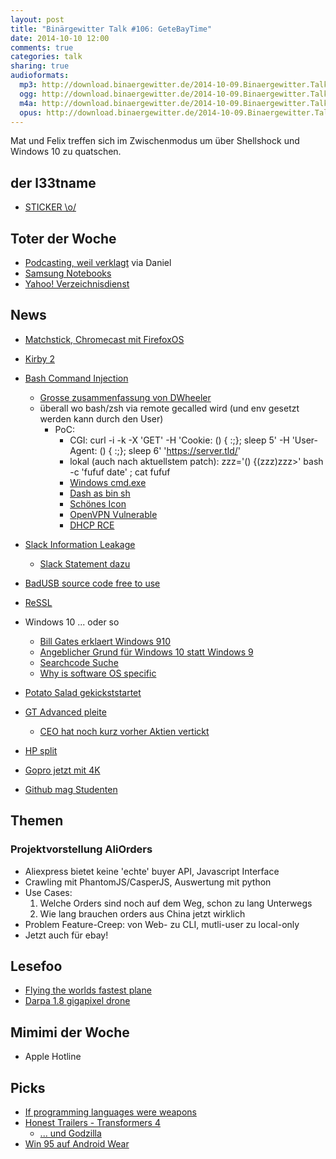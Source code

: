 ```yaml
---
layout: post
title: "Binärgewitter Talk #106: GeteBayTime"
date: 2014-10-10 12:00
comments: true
categories: talk
sharing: true
audioformats:
  mp3: http://download.binaergewitter.de/2014-10-09.Binaergewitter.Talk.106.mp3
  ogg: http://download.binaergewitter.de/2014-10-09.Binaergewitter.Talk.106.ogg
  m4a: http://download.binaergewitter.de/2014-10-09.Binaergewitter.Talk.106.m4a
  opus: http://download.binaergewitter.de/2014-10-09.Binaergewitter.Talk.106.opus
---
```

Mat und Felix treffen sich im Zwischenmodus um über Shellshock und Windows 10 zu quatschen.

## der l33tname
- [STICKER \o/](http://l33tsource.com/blog/2014/10/09/Binaergewitter-Sticker/)

## Toter der Woche
- [Podcasting, weil verklagt](http://arstechnica.com/tech-policy/2014/09/jury-finds-cbs-infringes-podcasting-patent-awards-1-3-million/) via Daniel
- [Samsung Notebooks](http://www.heise.de/newsticker/meldung/Samsung-verkauft-in-Europa-keine-Notebooks-mehr-2402460.html)
- [Yahoo! Verzeichnisdienst](http://www.heise.de/newsticker/meldung/Yahoo-kuendigt-Ende-seines-Verzeichnisdienstes-an-2404728.html)


## News

- [Matchstick, Chromecast mit FirefoxOS](https://www.kickstarter.com/projects/matchstick/matchstick-the-streaming-stick-built-on-firefox-os)
- [Kirby 2](http://getkirby.com/blog/kirby-2)
- [Bash Command Injection](http://arstechnica.com/security/2014/09/bug-in-bash-shell-creates-big-security-hole-on-anything-with-nix-in-it/)
  * [Grosse zusammenfassung von DWheeler](http://www.dwheeler.com/essays/shellshock.html)
  * überall wo bash/zsh via remote gecalled wird (und env gesetzt werden kann durch den User)
    - PoC:
      * CGI: curl -i -k -X 'GET' -H 'Cookie: () { :;}; sleep 5' -H 'User-Agent: () { :;}; sleep 6' 'https://server.tld/'
      * lokal (auch nach aktuellstem patch): zzz='() {(zzz)zzz>\' bash -c 'fufuf date'    ; cat fufuf
      * [Windows cmd.exe](https://twitter.com/FioraAeterna/status/517791046835920897)
      * [Dash as bin sh](https://wiki.ubuntu.com/DashAsBinSh)
      * [Schönes Icon](http://fedoramagazine.org/wp-content/uploads/2014/09/shellshock.png)
      * [OpenVPN Vulnerable](http://www.dwheeler.com/essays/shellshock.html)
      * [DHCP RCE](https://www.trustedsec.com/september-2014/shellshock-dhcp-rce-proof-concept/)

- [Slack Information Leakage](http://webcache.googleusercontent.com/search?q=cache:7u-bEJPVOAkJ:www.tanay.co.in/blog/wanna-know-what-product-your-competitor-working-try-slack.html+&cd=1&hl=de&ct=clnk&gl=de&client=firefox-a)
  * [Slack Statement dazu](http://slackhq.com/post/99505995605/slackandsignin)

- [BadUSB source code free to use](https://github.com/adamcaudill/Psychson)
- [ReSSL](http://www.heise.de/security/meldung/ReSSL-Der-naechste-Schritt-weg-von-OpenSSL-2408561.html)

- Windows 10 ... oder so
  * [Bill Gates erklaert Windows 910](lh5.googleusercontent.com/-ULOXGAt9zJc/VC6ipZd0c9I/AAAAAAAADX0/HOQVBahYMFc/w460-h396-no/win9.jpg)
  * [Angeblicher Grund für Windows 10 statt Windows 9](https://i.imgur.com/p7eQQK3.png)
  * [Searchcode Suche](https://searchcode.com/?q=if%28version%2Cstartswith%28%22windows+9%22%29)
  * [Why is software OS specific](http://arstechnica.com/information-technology/2014/10/why-is-software-os-specific/)

- [Potato Salad gekickststartet](http://kotaku.com/the-potato-salad-kickstarter-festival-actually-happened-1640680938)

- [GT Advanced pleite](http://arstechnica.com/apple/2014/10/apples-sapphire-manufacturing-partner-files-for-bankruptcy/)
  * [CEO hat noch kurz vorher Aktien vertickt](http://arstechnica.com/apple/2014/10/sapphire-company-ceo-sold-160000-in-stock-days-before-iphone-6-reveal/)

- [HP split](http://arstechnica.com/information-technology/2014/10/the-hp-split-does-half-a-dinosaur-move-twice-as-fast/)
- [Gopro jetzt mit 4K](https://www.youtube.com/watch?v=wTcNtgA6gHs)
- [Github mag Studenten](https://github.com/blog/1900-the-best-developer-tools-now-free-for-students)

## Themen

### Projektvorstellung AliOrders

- Aliexpress bietet keine 'echte' buyer API, Javascript Interface
- Crawling mit PhantomJS/CasperJS, Auswertung mit python
- Use Cases:
  1. Welche Orders sind noch auf dem Weg, schon zu lang Unterwegs
  2. Wie lang brauchen orders aus China jetzt wirklich
- Problem Feature-Creep: von Web- zu CLI, mutli-user zu local-only
- Jetzt auch für ebay!

## Lesefoo
- [Flying the worlds fastest plane](http://www.sbnation.com/2014/3/7/5447310/sr-71-blackbird-pilot-interview)
- [Darpa 1.8 gigapixel drone](http://www.theverge.com/2013/2/1/3940898/darpa-gigapixel-drone-surveillance-camera-revealed)

## Mimimi der Woche
- Apple Hotline

## Picks
- [If programming languages were weapons](http://bjorn.tipling.com/if-programming-languages-were-weapons)
- [Honest Trailers - Transformers 4](https://www.youtube.com/watch?v=Zz5vEfa7UvI)
  * [... und Godzilla](https://www.youtube.com/watch?v=LOyVy7CTUJE&list=PL86F4D497FD3CACCE&index=3)
- [Win 95 auf Android Wear](http://arstechnica.com/gadgets/2014/10/make-your-smartwatch-even-less-useful-by-installing-windows-95/)

